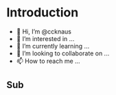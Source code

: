 # Introduction

- 👋 Hi, I’m @ccknaus
- 👀 I’m interested in ...
- 🌱 I’m currently learning ...
- 💞️ I’m looking to collaborate on ...
- 📫 How to reach me ...

## Sub

<!---
ccknaus/ccknaus is a ✨ special ✨ repository because its `README.md` (this file) appears on your GitHub profile.
You can click the Preview link to take a look at your changes.
--->
